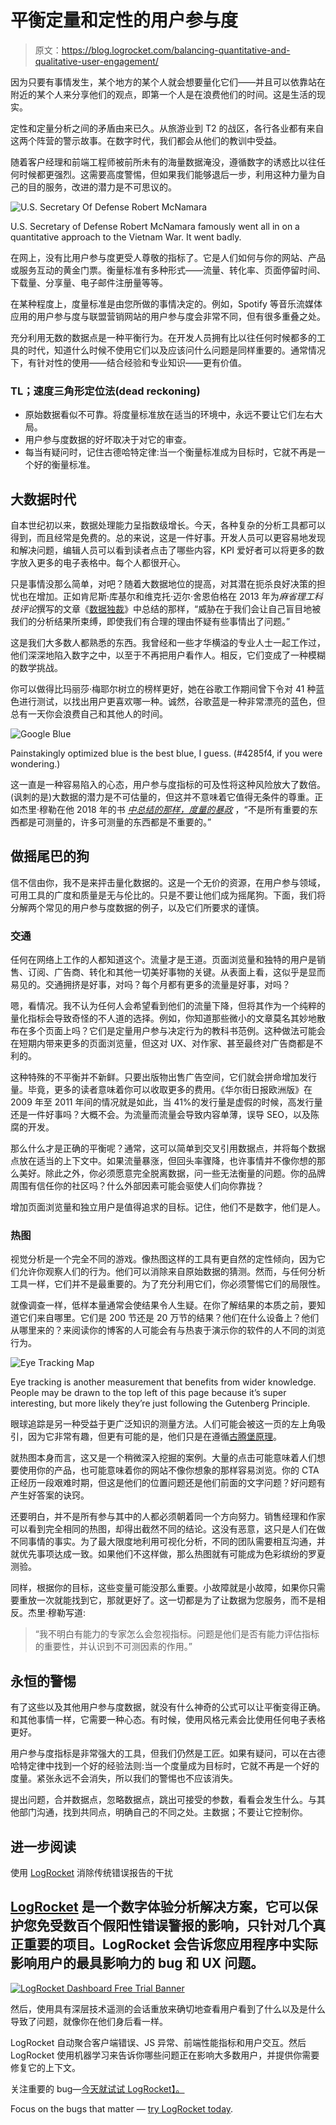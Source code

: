 # 平衡定量和定性的用户参与度

> 原文：<https://blog.logrocket.com/balancing-quantitative-and-qualitative-user-engagement/>

因为只要有事情发生，某个地方的某个人就会想要量化它们——并且可以依靠站在附近的某个人来分享他们的观点，即第一个人是在浪费他们的时间。这是生活的现实。

定性和定量分析之间的矛盾由来已久。从旅游业到 T2 的战区，各行各业都有来自这两个阵营的警示故事。在数字时代，我们都会从他们的教训中受益。

随着客户经理和前端工程师被前所未有的海量数据淹没，遵循数字的诱惑比以往任何时候都更强烈。这需要高度警惕，但如果我们能够退后一步，利用这种力量为自己的目的服务，改进的潜力是不可思议的。

![U.S. Secretary Of Defense Robert McNamara](img/c877af7b3abe99d78ea2acf28efbe9d7.png)

U.S. Secretary of Defense Robert McNamara famously went all in on a quantitative approach to the Vietnam War. It went badly.

在网上，没有比用户参与度更受人尊敬的指标了。它是人们如何与你的网站、产品或服务互动的黄金门票。衡量标准有多种形式——流量、转化率、页面停留时间、下载量、分享量、电子邮件注册量等等。

在某种程度上，度量标准是由您所做的事情决定的。例如，Spotify 等音乐流媒体应用的用户参与度与联盟营销网站的用户参与度会非常不同，但有很多重叠之处。

充分利用无数的数据点是一种平衡行为。在开发人员拥有比以往任何时候都多的工具的时代，知道什么时候不使用它们以及应该问什么问题是同样重要的。通常情况下，有针对性的使用——结合经验和专业知识——更有价值。

### TL；速度三角形定位法(dead reckoning)

*   原始数据看似不可靠。将度量标准放在适当的环境中，永远不要让它们左右大局。
*   用户参与度数据的好坏取决于对它的审查。
*   每当有疑问时，记住古德哈特定律:当一个衡量标准成为目标时，它就不再是一个好的衡量标准。

## 大数据时代

自本世纪初以来，数据处理能力呈指数级增长。今天，各种复杂的分析工具都可以得到，而且经常是免费的。总的来说，这是一件好事。开发人员可以更容易地发现和解决问题，编辑人员可以看到读者点击了哪些内容，KPI 爱好者可以将更多的数字放入更多的电子表格中。每个人都很开心。

只是事情没那么简单，对吧？随着大数据地位的提高，对其潜在扼杀良好决策的担忧也在增加。正如肯尼斯·库基尔和维克托·迈尔·舍恩伯格在 2013 年为*麻省理工科技评论*撰写的文章《[数据独裁](https://www.technologyreview.com/s/514591/the-dictatorship-of-data/)》中总结的那样，“威胁在于我们会让自己盲目地被我们的分析结果所束缚，即使我们有合理的理由怀疑有些事情出了问题。”

这是我们大多数人都熟悉的东西。我曾经和一些才华横溢的专业人士一起工作过，他们深深地陷入数字之中，以至于不再把用户看作人。相反，它们变成了一种模糊的数学挑战。

你可以做得比玛丽莎·梅耶尔树立的榜样更好，她在谷歌工作期间曾下令对 41 种蓝色进行测试，以找出用户更喜欢哪一种。诚然，谷歌蓝是一种非常漂亮的蓝色，但总有一天你会浪费自己和其他人的时间。

![Google Blue](img/0af20911cf6afc4641c53661f38bad13.png)

Painstakingly optimized blue is the best blue, I guess. (#4285f4, if you were wondering.)

这一直是一种容易陷入的心态，用户参与度指标的可及性将这种风险放大了数倍。(讽刺的是)大数据的潜力是不可估量的，但这并不意味着它值得无条件的尊重。正如杰里·穆勒在他 2018 年的书 *[中总结的那样，度量的暴政](https://press.princeton.edu/books/hardcover/9780691174952/the-tyranny-of-metrics)* ，“不是所有重要的东西都是可测量的，许多可测量的东西都是不重要的。”

## 做摇尾巴的狗

信不信由你，我不是来抨击量化数据的。这是一个无价的资源，在用户参与领域，可用工具的广度和质量是无与伦比的。只是不要让他们成为摇尾狗。下面，我们将分解两个常见的用户参与度数据的例子，以及它们所要求的谨慎。

### 交通

任何在网络上工作的人都知道这个。流量才是王道。页面浏览量和独特的用户是销售、订阅、广告商、转化和其他一切美好事物的关键。从表面上看，这似乎是显而易见的。交通拥挤是好事，对吗？每个月都有更多的流量是好事，对吗？

嗯，看情况。我不认为任何人会希望看到他们的流量下降，但将其作为一个纯粹的量化指标会导致奇怪的不人道的选择。例如，你知道那些微小的文章莫名其妙地散布在多个页面上吗？它们是定量用户参与决定行为的教科书范例。这种做法可能会在短期内带来更多的页面浏览量，但这对 UX、对作家、甚至最终对广告商都是不利的。

这种特殊的不平衡并不新鲜。只要出版物出售广告空间，它们就会拼命增加发行量。毕竟，更多的读者意味着你可以收取更多的费用。《华尔街日报欧洲版》在 2009 年至 2011 年间的情况就是如此，当 41%的发行量是虚假的时候，高发行量还是一件好事吗？大概不会。为流量而流量会导致内容单薄，误导 SEO，以及陈腐的开发。

那么什么才是正确的平衡呢？通常，这可以简单到交叉引用数据点，并将每个数据点放在适当的上下文中。如果流量暴涨，但回头率骤降，也许事情并不像你想的那么美好。除此之外，你必须愿意完全脱离数据，问一些无法衡量的问题。你的品牌周围有信任你的社区吗？什么外部因素可能会驱使人们向你靠拢？

增加页面浏览量和独立用户是值得追求的目标。记住，他们不是数字，他们是人。

### 热图

视觉分析是一个完全不同的游戏。像热图这样的工具有更自然的定性倾向，因为它们允许你观察人们的行为。他们可以消除来自原始数据的猜测。然而，与任何分析工具一样，它们并不是最重要的。为了充分利用它们，你必须警惕它们的局限性。

就像调查一样，低样本量通常会使结果令人生疑。在你了解结果的本质之前，要知道它们来自哪里。它们是 200 节还是 20 万节的结果？他们在什么设备上？他们从哪里来的？来阅读你的博客的人可能会有与热衷于演示你的软件的人不同的浏览行为。

![Eye Tracking Map](img/f12e3501b33c6ebc5e5f03bd50deb395.png)

Eye tracking is another measurement that benefits from wider knowledge. People may be drawn to the top left of this page because it’s super interesting, but more likely they’re just following the Gutenberg Principle.

眼球追踪是另一种受益于更广泛知识的测量方法。人们可能会被这一页的左上角吸引，因为它非常有趣，但更有可能的是，他们只是在遵循[古腾堡原理](http://people.sunyit.edu/~lepres/thesis/principles/119_pdfsam_POD.pdf)。

就热图本身而言，这又是一个稍微深入挖掘的案例。大量的点击可能意味着人们想要使用你的产品，也可能意味着你的网站不像你想象的那样容易浏览。你的 CTA 正经历一段艰难时期，但这是他们的位置问题还是他们前面的文字问题？好问题有产生好答案的诀窍。

还要明白，并不是所有参与其中的人都必须朝着同一个方向努力。销售经理和作家可以看到完全相同的热图，却得出截然不同的结论。这没有恶意，这只是人们在做不同事情的事实。为了最大限度地利用可视化分析，不同的团队需要相互沟通，并就优先事项达成一致。如果他们不这样做，那么热图就有可能成为色彩缤纷的罗夏测验。

同样，根据你的目标，这些变量可能没那么重要。小故障就是小故障，如果你只需要重放一次就能找到它，那就更好了。这一切都是为了让数据为您服务，而不是相反。杰里·穆勒写道:

> “我不明白有能力的专家怎么会忽视指标。问题是他们是否有能力评估指标的重要性，并认识到不可测因素的作用。”

## 永恒的警惕

有了这些以及其他用户参与度数据，就没有什么神奇的公式可以让平衡变得正确。和其他事情一样，它需要一种心态。有时候，使用风格元素会比使用任何电子表格更好。

用户参与度指标是非常强大的工具，但我们仍然是工匠。如果有疑问，可以在古德哈特定律中找到一个好的经验法则:当一个度量成为目标时，它就不再是一个好的度量。紧张永远不会消失，所以我们的警惕也不应该消失。

提出问题，合并数据点，忽略数据点，跳出可接受的参数，看看会发生什么。与其他部门沟通，找到共同点，明确自己的不同之处。主数据；不要让它控制你。

## 进一步阅读

使用 [LogRocket](https://lp.logrocket.com/blg/signup) 消除传统错误报告的干扰

## [LogRocket](https://lp.logrocket.com/blg/signup) 是一个数字体验分析解决方案，它可以保护您免受数百个假阳性错误警报的影响，只针对几个真正重要的项目。LogRocket 会告诉您应用程序中实际影响用户的最具影响力的 bug 和 UX 问题。

[![LogRocket Dashboard Free Trial Banner](img/d6f5a5dd739296c1dd7aab3d5e77eeb9.png)](https://lp.logrocket.com/blg/signup)

然后，使用具有深层技术遥测的会话重放来确切地查看用户看到了什么以及是什么导致了问题，就像你在他们身后看一样。

LogRocket 自动聚合客户端错误、JS 异常、前端性能指标和用户交互。然后 LogRocket 使用机器学习来告诉你哪些问题正在影响大多数用户，并提供你需要修复它的上下文。

关注重要的 bug—[今天就试试 LogRocket】。](https://lp.logrocket.com/blg/signup-issue-free)

Focus on the bugs that matter — [try LogRocket today](https://lp.logrocket.com/blg/signup-issue-free).